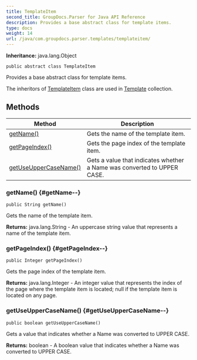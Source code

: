 ```yaml
---
title: TemplateItem
second_title: GroupDocs.Parser for Java API Reference
description: Provides a base abstract class for template items.
type: docs
weight: 14
url: /java/com.groupdocs.parser.templates/templateitem/
---
```

**Inheritance:**
java.lang.Object
```
public abstract class TemplateItem
```

Provides a base abstract class for template items.

The inheritors of [TemplateItem](../../com.groupdocs.parser.templates/templateitem) class are used in [Template](../../com.groupdocs.parser.templates/template) collection.
## Methods

| Method | Description |
| --- | --- |
| [getName()](#getName--) | Gets the name of the template item. |
| [getPageIndex()](#getPageIndex--) | Gets the page index of the template item. |
| [getUseUpperCaseName()](#getUseUpperCaseName--) | Gets a value that indicates whether a  Name  was converted to UPPER CASE. |
### getName() {#getName--}
```
public String getName()
```


Gets the name of the template item.

**Returns:**
java.lang.String - An uppercase string value that represents a name of the template item.
### getPageIndex() {#getPageIndex--}
```
public Integer getPageIndex()
```


Gets the page index of the template item.

**Returns:**
java.lang.Integer - An integer value that represents the index of the page where the template item is located;  null  if the template item is located on any page.
### getUseUpperCaseName() {#getUseUpperCaseName--}
```
public boolean getUseUpperCaseName()
```


Gets a value that indicates whether a  Name  was converted to UPPER CASE.

**Returns:**
boolean - A boolean value that indicates whether a  Name  was converted to UPPER CASE.
